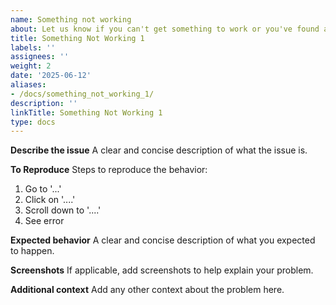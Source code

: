 ```yaml
---
name: Something not working
about: Let us know if you can't get something to work or you've found a bug
title: Something Not Working 1
labels: ''
assignees: ''
weight: 2
date: '2025-06-12'
aliases:
- /docs/something_not_working_1/
description: ''
linkTitle: Something Not Working 1
type: docs
---
```


<!--
Have you checked the [FAQ section](https://github.com/dvanoni/notero#frequently-asked-questions) in the README? There may already be an answer for you there. If there isn't, please provide the info below!
-->

**Describe the issue**
A clear and concise description of what the issue is.

**To Reproduce**
Steps to reproduce the behavior:

1. Go to '...'
2. Click on '....'
3. Scroll down to '....'
4. See error

**Expected behavior**
A clear and concise description of what you expected to happen.

**Screenshots**
If applicable, add screenshots to help explain your problem.

**Additional context**
Add any other context about the problem here.
